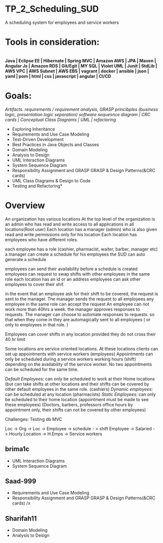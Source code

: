 # TP_2_Scheduling_SUD
A scheduling system for employees and service workers

<h1>Tools in consideration:</h1> <br><b> Java | Eclipse EE | Hibernate | Spring MVC | Amazon AWS | JPA | Maven | Angular Js | Amazon RDS | Git/Egit |  MY SQL | Violet UML | Junit | StdLib | AWS VPC | AWS Subnet | AWS EBS | vagrant | docker | ansible | json | yaml | pom | html | css | javascript | angular | CI/CD</b>

<h1>Goals:</h1> <i>Artifacts. requirements / requirement analysis, GRASP princibples (business logic, presentation logic separation) software sequesnce diagram | CRC cards | Conceptual Class Diagrams | UML | refactoring </i>

<ul>
<li>Exploring Inheritance </li>
<li>Requirements and Use Case Modeling</li>
<li>Test-Driven Development </li>
<li>Best Practices in Java Objects and Classes</li>
<li>Domain Modeling</li>
<li>Analysis to Design</li>
<li>UML Interaction Diagrams</li>
<li>System Sequence Diagram </li>
<li>Responsibility Assignment and GRASP GRASP & Design Patterns(&CRC cards)</li>
<li>UML Class Diagrams & Design to Code</li>
<li>Testing and Refactoring*
</ul>

<h1> Overview </h1>
An organization has various locations
At the top level of the organization is an admin who has read and write access to all applications in all locations(Root user)
Each location has a manager (admin) who is also given read and write permissions only for his location
Each location has employees who have different roles. 

each employee has a role (cashier, pharmacist, waiter, barber, manager etc)
a manager can create a schedule for his employees
the SUD can auto generate a schedule

employees can send their availability before a schedule is created
employees can request to swap shifts with other employees in the same role
each location has an id or an address
employees can ask other employees to cover their shif. 

in the event that an employee ask for their shift to be covered, 
	the request is sent to the manager.
	The manager sends the request to all employees
	any employee in the same role can accept the request
	An employee can not work more than 40hrs a week. 
	the manager approves responses to requests. 
	The manager can choose to automate responses to requests. so that when
	they come in they are automagically sent to all employees ( or only to employees in that role. )

Employees can cover shifts in any location provided they do not cross their 40 hr limit

Some locations are service oriented locations. At these locations clients can set up appointments with service workers (employees)
Appointments can only be scheduled during a service workers working hours (shift) depending on the availability of the service worker.
No two appointments can be scheduled for the same time. 

*Default Employees*: can only be scheduled to work at their Home locations (but can take shifts at other locations and their shifts can be covered by other default employees in the same role. (cashiers)
*Dynamic employees*: can be scheduled at any location (pharmacists)
*Static Employees*: can only be scheduled to their home location (appointment must be made to see these employees) (Doctors, barbers, professors office hours by appointment only, their shifts can not be covered by other employees)


Challenges:
Testing db MVC


Loc -> Org -> Loc -> Employee -> schedule - > shift
Employee -> Salaried - > Hourly
Location -> H.Emps -> Service workers





brima1c
---------------
<ul>
<li>UML Interaction Diagrams</li>
<li>System Sequence Diagram </li>
</ul>

Saad-999
---------------
<ul>
<li>Requirements and Use Case Modeling</li>
<li>Responsibility Assignment and GRASP GRASP & Design Patterns(&CRC cards) /x</li>
</ul>

 Sharifah11
---------------
<ul>
<li>Domain Modeling</li>
<li>Analysis to Design</li>
</ul>
 
